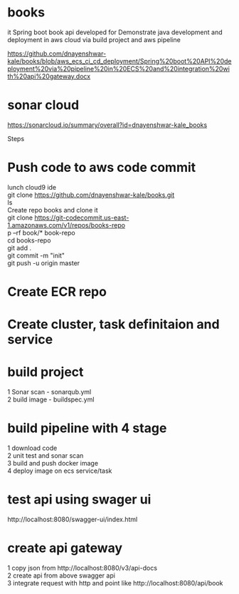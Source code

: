 # books
it Spring boot book api developed for Demonstrate java development and deployment in aws cloud via build project and aws pipeline

https://github.com/dnayenshwar-kale/books/blob/aws_ecs_ci_cd_deployment/Spring%20boot%20API%20deployment%20via%20pipeline%20in%20ECS%20and%20integration%20with%20api%20gateway.docx

# sonar cloud  
https://sonarcloud.io/summary/overall?id=dnayenshwar-kale_books

Steps  
# Push code to aws code commit  
lunch cloud9 ide  
git clone  https://github.com/dnayenshwar-kale/books.git   
ls   
Create repo books  and  clone it   
git clone https://git-codecommit.us-east-1.amazonaws.com/v1/repos/books-repo   
p –rf book/* book-repo  
cd books-repo  
git add .  
git commit -m "init"  
git push -u origin  master  
  
# Create ECR repo  
# Create cluster, task definitaion and service  
# build project  
1 Sonar scan - sonarqub.yml  
2  build image - buildspec.yml  
  
# build pipeline with 4 stage  
1 download code  
2 unit test and sonar scan  
3 build and push docker image  
4 deploy image on ecs service/task  
  
# test api using swager ui  
  
http://localhost:8080/swagger-ui/index.html  
  
# create api gateway  
1 copy json from http://localhost:8080/v3/api-docs  
2 create api from above swagger api  
3  integrate request with http and point like http://localhost:8080/api/book  


